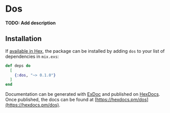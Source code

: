 # Dos

**TODO: Add description**

## Installation

If [available in Hex](https://hex.pm/docs/publish), the package can be installed
by adding `dos` to your list of dependencies in `mix.exs`:

```elixir
def deps do
  [
    {:dos, "~> 0.1.0"}
  ]
end
```

Documentation can be generated with [ExDoc](https://github.com/elixir-lang/ex_doc)
and published on [HexDocs](https://hexdocs.pm). Once published, the docs can
be found at [https://hexdocs.pm/dos](https://hexdocs.pm/dos).


